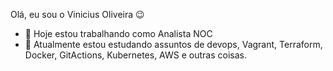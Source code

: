 Olá, eu sou o Vinicius Oliveira 😉

- 🔭 Hoje estou trabalhando como Analista NOC 
- 🌱 Atualmente estou estudando assuntos de devops, Vagrant, Terraform, Docker, GitActions, Kubernetes, AWS e outras coisas. 


